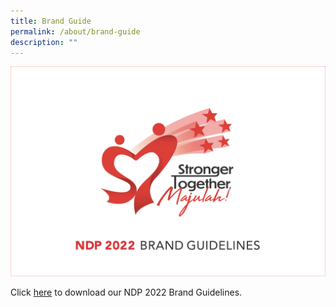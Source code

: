 ```yaml
---
title: Brand Guide
permalink: /about/brand-guide
description: ""
---
```

![](/images/Brand%20Guide%20Page%20Image%2020May2022%203pm.jpg)

Click [here](/files/NDP%202022%20Brand%20Guide%2024May2022%206pm.pdf) to download our NDP 2022 Brand Guidelines.